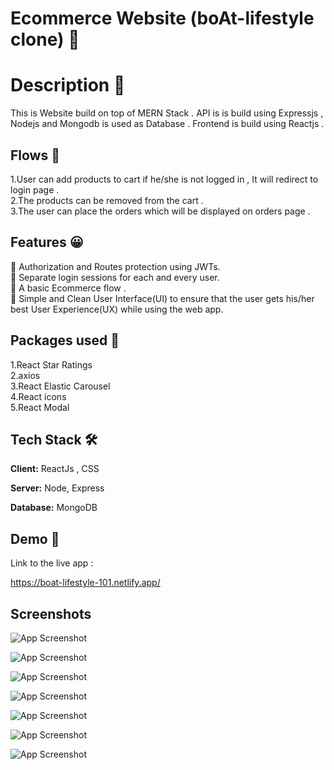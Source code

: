


# Ecommerce Website (boAt-lifestyle clone) 🤑

# Description  👀
This is Website build on  top of MERN Stack .
API is is build using Expressjs , Nodejs and Mongodb is used as Database .
Frontend is build using Reactjs .



## Flows 🎴

1.User can add products to cart if he/she is not logged in , It will redirect to login page .  <br>
2.The products can be removed from the cart . <br>
3.The user can place the orders which will be displayed on orders page .





## Features 😀

🎯 Authorization and Routes protection using JWTs. <br>
🎯 Separate login sessions for each and every user. <br>
🎯 A basic Ecommerce flow . <br>
🎯 Simple and Clean User Interface(UI) to ensure that the user gets his/her best User Experience(UX) while using the web app.

## Packages used  🎇

1.React Star Ratings <br>
2.axios <br>
3.React Elastic Carousel <br>
4.React icons <br> 
5.React Modal <br>

## Tech Stack 🛠

**Client:** ReactJs , CSS 

**Server:** Node, Express

**Database:** MongoDB


## Demo 🚀
Link to the live app :

https://boat-lifestyle-101.netlify.app/




## Screenshots

![App Screenshot](https://github.com/atharvakutwal2002/Ecommerce/blob/main/Screenshots%20of%20webpage/screencapture-localhost-3000-2023-03-28-01_45_43.png?raw=true)

![App Screenshot](https://github.com/atharvakutwal2002/Ecommerce/blob/main/Screenshots%20of%20webpage/screencapture-localhost-3000-cart-6421c52f35debccc0fc79bd2-2023-03-28-01_48_02.png?raw=true)

![App Screenshot](https://github.com/atharvakutwal2002/Ecommerce/blob/main/Screenshots%20of%20webpage/screencapture-localhost-3000-login-2023-03-28-01_46_07.png?raw=true)

![App Screenshot](https://github.com/atharvakutwal2002/Ecommerce/blob/main/Screenshots%20of%20webpage/screencapture-localhost-3000-orders-2023-03-28-01_48_59.png?raw=true)

![App Screenshot](https://github.com/atharvakutwal2002/Ecommerce/blob/main/Screenshots%20of%20webpage/screencapture-localhost-3000-product-640f7f01653fa4394d3094ab-2023-03-28-01_47_45.png?raw=true)

![App Screenshot](https://github.com/atharvakutwal2002/Ecommerce/blob/main/Screenshots%20of%20webpage/screencapture-localhost-3000-products-wirelessheadphones-2023-03-28-01_47_28.png?raw=true)

![App Screenshot](https://github.com/atharvakutwal2002/Ecommerce/blob/main/Screenshots%20of%20webpage/screencapture-localhost-3000-profile-2023-03-28-01_46_53.png?raw=true)



